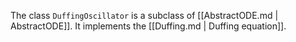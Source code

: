 
The class `DuffingOscillator` is a subclass of [[AbstractODE.md | AbstractODE]].
It implements the [[Duffing.md | Duffing equation]].


